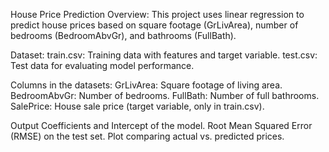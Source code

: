 House Price Prediction
Overview:
This project uses linear regression to predict house prices based on square footage (GrLivArea), number of bedrooms (BedroomAbvGr), and bathrooms (FullBath).

Dataset:
train.csv: Training data with features and target variable.
test.csv: Test data for evaluating model performance.

Columns in the datasets:
GrLivArea: Square footage of living area.
BedroomAbvGr: Number of bedrooms.
FullBath: Number of full bathrooms.
SalePrice: House sale price (target variable, only in train.csv).

Output
Coefficients and Intercept of the model.
Root Mean Squared Error (RMSE) on the test set.
Plot comparing actual vs. predicted prices.
